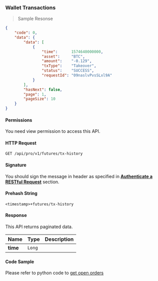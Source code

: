 ### Wallet Transactions

> Sample Resonse

```json
{
    "code": 0,
    "data": {
        "data": [
            {
                "time":      1574640000000,
                "asset":     "BTC",
                "amount":    "-0.129",
                "txType":    "Takeover",
                "status":    "SUCCESS",
                "requestId": "09naslvPvsSLxl9A"
            }
        ],
        "hasNext": false,
        "page": 1,
        "pageSize": 10
    }
}
```

#### Permissions 

You need view permission to access this API.

#### HTTP Request

`GET /api/pro/v1/futures/tx-history`

#### Signature

You should sign the message in header as specified in [**Authenticate a RESTful Request**](#sign-a-request) section.

#### Prehash String

`<timestamp>+futures/tx-history`

#### Response

This API returns paginated data. 

Name            | Type     | Description
--------------- | -------- | -------------- 
**time**        | `Long`   | 


#### Code Sample

Please refer to python code to [get open orders](https://github.com/???/query_order.py)
